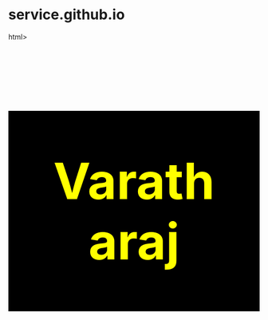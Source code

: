 # service.github.io
html>
<head>
<style>
#myHeader {
  background-color: black;
  color: yellow;
  padding: 80px;
  font-size: 100px;
  text-align: center;
} 
</style>
</head>
<body>
<h1 id="myHeader">Varatharaj</h1>

</body>
</html>

